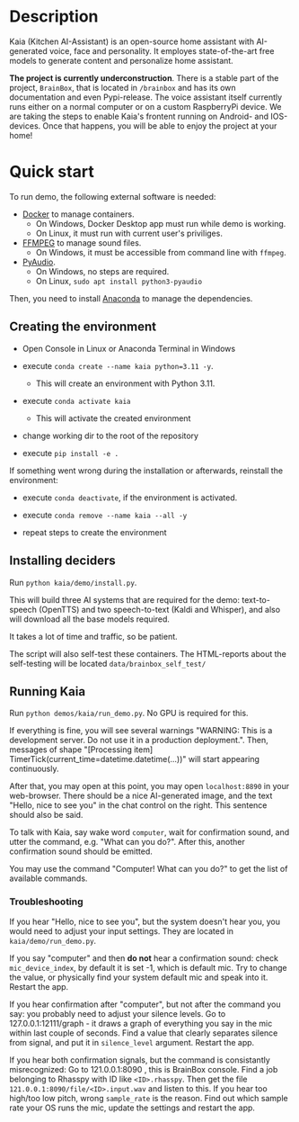 # Description

Kaia (Kitchen AI-Assistant) is an open-source home assistant with AI-generated voice, face and personality. 
It employes state-of-the-art free models to generate content and personalize home assistant. 

**The project is currently underconstruction**. 
There is a stable part of the project, `BrainBox`, that is located in `/brainbox` 
and has its own documentation and even Pypi-release.
The voice assistant itself currently runs either on a normal computer or on a custom RaspberryPi device. 
We are taking the steps to enable Kaia's frontent running on Android- and IOS-devices. 
Once that happens, you will be able to enjoy the project at your home!  


# Quick start

To run demo, the following external software is needed:

* [Docker](http://docker.com) to manage containers. 
  * On Windows, Docker Desktop app must run while demo is working. 
  * On Linux, it must run with current user's priviliges.
* [FFMPEG](http://ffmpeg.org) to manage sound files.
  * On Windows, it must be accessible from command line with `ffmpeg`.
* [PyAudio](https://pypi.org/project/PyAudio/).
  * On Windows, no steps are required.
  * On Linux, `sudo apt install python3-pyaudio`

Then, you need to install [Anaconda](https://www.anaconda.com/) to manage the dependencies.

## Creating the environment

* Open Console in Linux or Anaconda Terminal in Windows

* execute `conda create --name kaia python=3.11 -y`. 
  * This will create an environment with Python 3.11. 

* execute `conda activate kaia`
  * This will activate the created environment 

* change working dir to the root of the repository

* execute `pip install -e .`

If something went wrong during the installation or afterwards, reinstall the environment:

* execute `conda deactivate`, if the environment is activated.

* execute `conda remove --name kaia --all -y`

* repeat steps to create the environment

## Installing deciders

Run `python kaia/demo/install.py`.

This will build three AI systems that are required for the demo: 
text-to-speech (OpenTTS) and two speech-to-text (Kaldi and Whisper),
and also will download all the base models required.

It takes a lot of time and traffic, so be patient.

The script will also self-test these containers. 
The HTML-reports about the self-testing will be located `data/brainbox_self_test/`

## Running Kaia

Run `python demos/kaia/run_demo.py`. No GPU is required for this.

If everything is fine, you will see several warnings
"WARNING: This is a development server. Do not use it in a production deployment.".
Then, messages of shape "[Processing item] TimerTick(current_time=datetime.datetime(...))"
will start appearing continuously.

After that, you may open at this point, you may open `localhost:8890` in your web-browser.
There should be a nice AI-generated image, and the text "Hello, nice to see you" in the chat control on the right.
This sentence should also be said.

To talk with Kaia, say wake word `computer`, wait for confirmation sound, 
and utter the command, e.g. "What can you do?". After this, another confirmation sound
should be emitted. 

You may use the command "Computer! What can you do?" to get the list of available commands.

### Troubleshooting

If you hear "Hello, nice to see you", but the system doesn't hear you, you would need to adjust your input settings.
They are located in `kaia/demo/run_demo.py`.

If you say "computer" and then __do not__ hear a confirmation sound:
check `mic_device_index`, by default it is set -1, which is default mic.
Try to change the value, or physically find your system default mic and speak into it.
Restart the app.
 
If you hear confirmation after "computer", but not after the command you say:
you probably need to adjust your silence levels. 
Go to 127.0.0.1:12111/graph - it draws a graph of everything you say in the mic within last couple of seconds.
Find a value that clearly separates silence from signal, and put it in `silence_level` argument.
Restart the app.

If you hear both confirmation signals, but the command is consistantly misrecognized:
Go to 121.0.0.1:8090 , this is BrainBox console. Find a job belonging to Rhasspy with ID like 
`<ID>.rhasspy`.
Then get the file `121.0.0.1:8090/file/<ID>.input.wav` and listen to this. 
If you hear too high/too low pitch, wrong `sample_rate` is the reason. 
Find out which sample rate your OS runs the mic, update the settings and restart the app.
 
